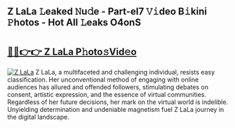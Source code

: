 ## Z LaLa 𝙻eaked 𝙽u𝚍e - Part-eI7 𝚅𝚒deo B𝚒kini 𝙿hotos - Hot All 𝙻eaks O4onS

# <h2><a href="http://ld1a0d8.urlbe.top/?page=Z+LaLa">🔗🔗👉👉 Z LaLa P𝚑oto𝚜Vid𝚎o</a></h2>

[![Z LaLa](https://i.imgur.com/eBuTRDB.gif)](http://ld1a0d8.urlbe.top/?page=Z+LaLa)
Z LaLa, a multifaceted and challenging individual, resists easy classification. Her unconventional method of engaging with online audiences has allured and offended followers, stimulating debates on consent, artistic expression, and the essence of virtual communities. Regardless of her future decisions, her mark on the virtual world is indelible. Unyielding determination and undeniable magnetism fuel Z LaLa journey in the digital landscape.
